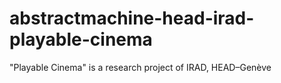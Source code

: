 # abstractmachine-head-irad-playable-cinema
"Playable Cinema" is a research project of IRAD, HEAD–Genève
